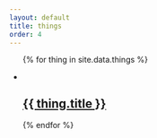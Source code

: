 ```yaml
---
layout: default
title: things
order: 4
---
```


<ul class="project-list">

{% for thing in site.data.things %}

<li><div><a href="{{ thing.href }}">
  <img src="/images/{{ thing.img }}" alt="" />
  <h2 class="project-caption"><span>{{ thing.title }}</span></h2>
</a></div></li>

{% endfor %}

</ul>
